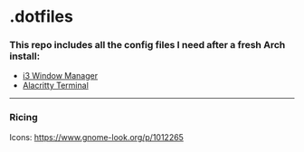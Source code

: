 # .dotfiles

### This repo includes all the config files I need after a fresh Arch install:

- [i3 Window Manager](https://github.com/JamieBurridge/.dotfiles/tree/main/i3)
- [Alacritty Terminal](https://github.com/JamieBurridge/.dotfiles/tree/main/alacritty)

---

### Ricing

Icons: https://www.gnome-look.org/p/1012265
